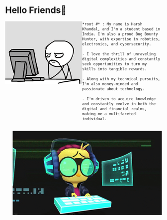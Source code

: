 # Hello Friends👋

<div>
  
  <img align="left" src="https://github.com/Hk-Hacker-Harsh/Hk-Hacker-Harsh/blob/Root/Files/gif2.gif" width="248" height="200" />

</div>


```
*root #* : My name is Harsh Khandal, and I'm a student based in India. I'm also a proud Bug Bounty Hunter, with expertise in robotics, electronics, and cybersecurity.

- I love the thrill of unraveling digital complexities and constantly seek opportunities to turn my skills into tangible rewards.

- Along with my technical pursuits, I'm also money-minded and passionate about technology.

- I'm driven to acquire knowledge and constantly evolve in both the digital and financial realms, making me a multifaceted individual.

```


<br>

<img align="right" src="https://github.com/Hk-Hacker-Harsh/Hk-Hacker-Harsh/blob/Root/Files/gif1.gif" width="480" height="270" />

<br>


<!--
**Hk-Hacker-Harsh/Hk-Hacker-Harsh** is a ✨ _special_ ✨ repository because its `README.md` (this file) appears on your GitHub profile.

Here are some ideas to get you started:

- 🔭 I’m currently working on ...
- 🌱 I’m currently learning ...
- 👯 I’m looking to collaborate on ...
- 🤔 I’m looking for help with ...
- 💬 Ask me about ...
- 📫 How to reach me: ...
- 😄 Pronouns: ...
- ⚡ Fun fact: ...
-->
